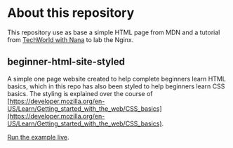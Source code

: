 # About this repository

This repository use as base a simple HTML page from MDN and a tutorial from [TechWorld with Nana](https://www.youtube.com/watch?v=q8OleYuqntY) to lab the Nginx.

## beginner-html-site-styled
A simple one page website created to help complete beginners learn HTML basics, which in this repo has also been styled to help beginners learn CSS basics. The styling is explained over the course of [https://developer.mozilla.org/en-US/Learn/Getting_started_with_the_web/CSS_basics](https://developer.mozilla.org/en-US/Learn/Getting_started_with_the_web/CSS_basics).

[Run the example live](http://mdn.github.io/beginner-html-site-styled/).